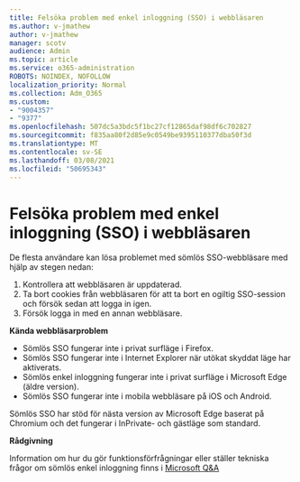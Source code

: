 ```yaml
---
title: Felsöka problem med enkel inloggning (SSO) i webbläsaren
ms.author: v-jmathew
author: v-jmathew
manager: scotv
audience: Admin
ms.topic: article
ms.service: o365-administration
ROBOTS: NOINDEX, NOFOLLOW
localization_priority: Normal
ms.collection: Adm_O365
ms.custom:
- "9004357"
- "9377"
ms.openlocfilehash: 507dc5a3bdc5f1bc27cf12865daf98df6c702827
ms.sourcegitcommit: f835aa80f2d85e9c0549be9395110377dba50f3d
ms.translationtype: MT
ms.contentlocale: sv-SE
ms.lasthandoff: 03/08/2021
ms.locfileid: "50695343"
---
```

# <a name="troubleshoot-seamless-single-sign-on-sso-browser-issues"></a>Felsöka problem med enkel inloggning (SSO) i webbläsaren

De flesta användare kan lösa problemet med sömlös SSO-webbläsare med hjälp av stegen nedan:

1. Kontrollera att webbläsaren är uppdaterad.
2. Ta bort cookies från webbläsaren för att ta bort en ogiltig SSO-session och försök sedan att logga in igen.
3. Försök logga in med en annan webbläsare.

**Kända webbläsarproblem**

- Sömlös SSO fungerar inte i privat surfläge i Firefox.
- Sömlös SSO fungerar inte i Internet Explorer när utökat skyddat läge har aktiverats.
- Sömlös enkel inloggning fungerar inte i privat surfläge i Microsoft Edge (äldre version).
- Sömlös SSO fungerar inte i mobila webbläsare på iOS och Android.

Sömlös SSO har stöd för nästa version av Microsoft Edge baserat på Chromium och det fungerar i InPrivate- och gästläge som standard.

**Rådgivning**

Information om hur du gör funktionsförfrågningar eller ställer tekniska frågor om sömlös enkel inloggning finns i [Microsoft Q&A](https://docs.microsoft.com/answers/topics/azure-ad-single-sign-on.html)
